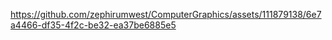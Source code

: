 


https://github.com/zephirumwest/ComputerGraphics/assets/111879138/6e7a4466-df35-4f2c-be32-ea37be6885e5

